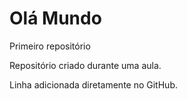 # Olá Mundo
 Primeiro repositório

 Repositório criado durante uma aula.

Linha adicionada diretamente no GitHub.
